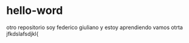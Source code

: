 # hello-word
otro repositorio
soy federico giuliano y estoy aprendiendo
vamos otrta jfkdslafsdjkl{ 
